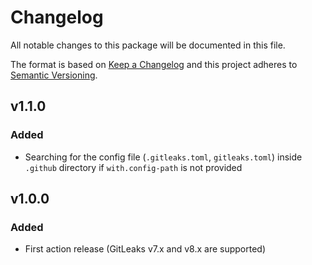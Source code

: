 # Changelog

All notable changes to this package will be documented in this file.

The format is based on [Keep a Changelog][keepachangelog] and this project adheres to [Semantic Versioning][semver].

## v1.1.0

### Added

- Searching for the config file (`.gitleaks.toml`, `gitleaks.toml`) inside `.github` directory if `with.config-path` is not provided

## v1.0.0

### Added

- First action release (GitLeaks v7.x and v8.x are supported)

[keepachangelog]:https://keepachangelog.com/en/1.0.0/
[semver]:https://semver.org/spec/v2.0.0.html
